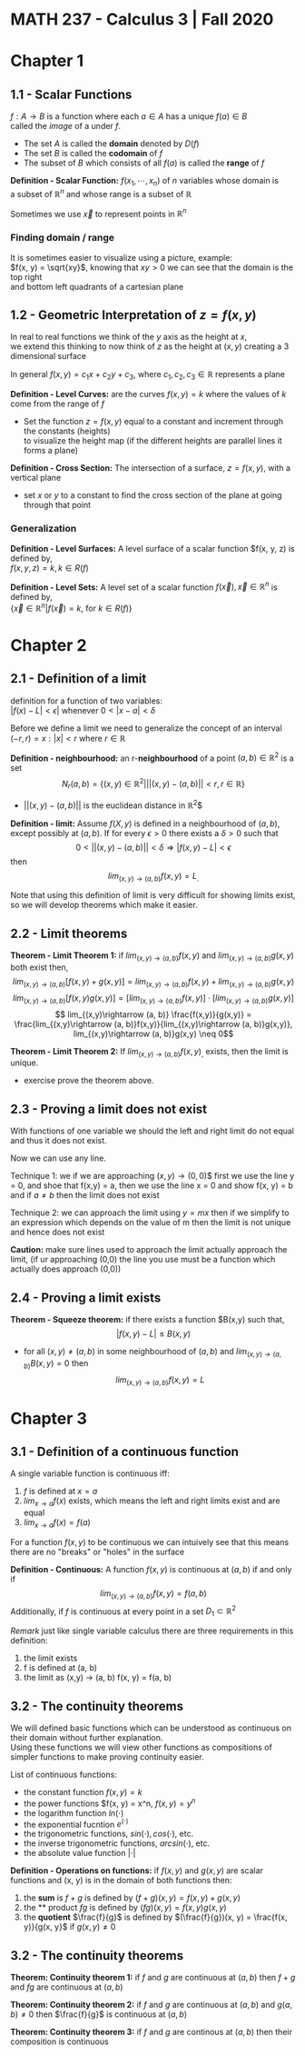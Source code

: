 # MATH 237 - Calculus 3 | Fall 2020 

# Chapter 1
## 1.1 - Scalar Functions
$f : A \rightarrow B$ is a function where each $a \in A$ has a unique $f(a) \in B$              
called the *image* of a under $f$.
- The set $A$ is called the **domain** denoted by $D(f)$
- The set $B$ is called the **codomain** of $f$
- The subset of $B$ which consists of all $f(a)$ is called the **range** of $f$

**Definition - Scalar Function:** $f(x_1, \cdots, x_n)$ of $n$ variables whose domain is                
a subset of $\mathbb{R}^n$ and whose range is a subset of $\mathbb{R}$

Sometimes we use $\vec{x}$ to represent points in $\mathbb{R}^n$

### Finding domain / range
It is sometimes easier to visualize using a picture, example:           
$f(x, y) = \sqrt{xy}$, knowing that $xy>0$ we can see that the domain is the top right          
and bottom left quadrants of a cartesian plane


## 1.2 - Geometric Interpretation of $z = f(x,y)$
In real to real functions we think of the $y$ axis as the height at $x$,        
we extend this thinking to now think of $z$ as the height at $(x, y)$ creating a 3 dimensional surface

In general $f(x, y) = c_1 x + c_2 y + c_3$, where $c_1, c_2, c_3 \in \mathbb{R}$ represents a plane

**Definition - Level Curves:** are the curves $f(x, y) = k$ where the values of $k$ come from the range of $f$
- Set the function $z = f(x, y)$ equal to a constant and increment through the constants (heights)      
to visualize the height map (if the different heights are parallel lines it forms a plane) 

**Definition - Cross Section:** The intersection of a surface, $z = f(x, y)$, with a vertical plane
- set $x$ or $y$ to a constant to find the cross section of the plane at going through that point

### Generalization

**Definition - Level Surfaces:** A level surface of a scalar function $f(x, y, z) is defined by,             
$f(x, y, z) = k, k \in R(f)$

**Definition - Level Sets:** A level set of a scalar function $f(\vec{x}), \vec{x} \in \mathbb{R}^n$ is defined by,             
$\{ \vec{x} \in \mathbb{R}^n | f(\vec{x}) = k$, for $k \in R(f)\}$

# Chapter 2

## 2.1 - Definition of a limit
definition for a function of two variables:         
$|f(x) - L| < \epsilon|$ whenever $0 < |x - a| < \delta$

Before we define a limit we need to generalize the concept of an interval       
$(-r, r) = { x : |x| < r}$ where $r \in \mathbb{R}$         

**Definition - neighbourhood:** an r-**neighbourhood** of a point $(a, b) \in \mathbb{R}^2$ is a set 
$$N_r(a,b) = \{(x, y) \in \mathbb{R}^2 | ||(x, y) - (a,b)|| < r, r \in \mathbb{R}\}$$
- $||(x,y) - (a, b)||$ is the euclidean distance in $\mathbb{R}^2$$

**Definition - limit:** Assume $f(X,y)$ is defined in a neighbourhood of $(a,b)$, except possibly at $(a,b)$. If for every $\epsilon > 0$ there exists a $\delta > 0$ such that
$$ 0 < || (x, y) - (a, b) || < \delta \Rightarrow |f(x, y) - L| < \epsilon$$
then 
$$ lim_{(x,y) \rightarrow (a, b)} f(x, y) = L_. $$

Note that using this definition of limit is very difficult for showing limits exist, so we will develop theorems which make it easier. 

## 2.2 - Limit theorems

**Theorem - Limit Theorem 1:** if $lim_{(x, y) \rightarrow (a,b)}f(x,y)$ and $lim_{(x,y)\rightarrow (a,b)} g(x,y)$ both exist then, 
$$ lim_{(x,y)\rightarrow (a, b)} [f(x,y) + g(x,y)] = lim_{(x,y)\rightarrow (a, b)}f(x,y) + lim_{(x,y)\rightarrow (a, b)}g(x,y)$$
$$ lim_{(x,y)\rightarrow (a, b)} [f(x,y)g(x,y)] = [lim_{(x,y)\rightarrow (a, b)}f(x,y)]\cdot[lim_{(x,y)\rightarrow (a, b)}g(x,y)]$$ 
$$ lim_{(x,y)\rightarrow (a, b)} \frac{f(x,y)}{g(x,y)} = \frac{lim_{(x,y)\rightarrow (a, b)}f(x,y)}{lim_{(x,y)\rightarrow (a, b)}g(x,y)}, lim_{(x,y)\rightarrow (a, b)}g(x,y) \neq 0$$

**Theorem - Limit Theorem 2:** If  $lim_{(x, y) \rightarrow (a,b)}f(x,y)_,$ exists, then the limit is unique.
- exercise prove the theorem above.

## 2.3 - Proving a limit does not exist

With functions of one variable we should the left and right limit do not equal and thus it does not exist.          

Now we can use any line. 

Technique 1: we if we are approaching $(x,y) \rightarrow (0, 0)$$ first we use the line y = 0, and shoe that f(x,y) = a, then we use the line x = 0 and show f(x, y) = b and if $a\neq b$ then the limit does not exist

Technique 2: we can approach the limit using $y = mx$ then if we simplify to an expression which depends on the value of m then the limit is not unique and hence does not exist 

**Caution:** make sure lines used to approach the limit actually approach the limit, (if ur approaching (0,0) the line you use must be a function which actually does approach (0,0))

## 2.4 - Proving a limit exists

**Theorem - Squeeze theorem:** if there exists a function $B(x,y) such that, 
$$|f(x,y) - L| \leq B(x,y)$$
- for all $(x, y) \neq (a, b)$
in some neighbourhood of $(a,b)$ and $lim_{(x,y)\rightarrow (a,b)} B(x, y) = 0$ then 
$$lim_{(x,y)\rightarrow (a,b)} f(x, y) = L$$

# Chapter 3
## 3.1 - Definition of a continuous function 

A single variable function is continuous iff: 
1. $f$ is defined at $x = a$
2. $lim_{x \rightarrow a} f(x)$ exists, which means the left and right limits exist and are equal 
3. $lim_{x \rightarrow a} f(x) = f(a)$

For a function $f(x,y)$ to be continuous we can intuively see that this means there are no "breaks" or "holes" in the surface

**Definition - Continuous:** A function $f(x,y)$ is continuous at $(a,b)$ if and only if
$$lim_{(x,y) \rightarrow (a,b)} f(x, y) = f(a,b)$$
Additionally, if $f$ is continuous at every point in a set $D_1 \subset \mathbb{R}^2$

*Remark* just like single variable calculus there are three requirements in this definition: 
1. the limit exists
2. f is defined at (a, b)
3. the limit as (x,y) -> (a, b) f(x, y) = f(a, b)

## 3.2 - The continuity theorems

We will defined basic functions which can be understood as continuous on their domain without further explanation.      
Using these functions we will view other functions as compositions of simpler functions to make proving continuity easier. 

List of continuous functions: 
- the constant function $f(x, y) = k$
- the power functions $f(x, y) = x^n, $f(x, y) = y^n$
- the logarithm function $ln(\cdot)$
- the exponential fucntion $e^{(\cdot)}$
- the trigonometric functions, $sin(\cdot), cos(\cdot)$, etc. 
- the inverse trigonometric functions, $arcsin(\cdot)$, etc. 
- the absolute value function $|\cdot|$

**Definition - Operations on functions:** if $f(x, y)$ and $g(x, y)$ are scalar functions and (x, y) is in the domain of both functions then: 
1. the **sum** is $f+g$ is defined by $(f+g)(x, y) = f(x, y) + g(x, y)$
2. the ** product $fg$ is defined by $(fg)(x, y) = f(x,y)g(x, y)$
3. the **quotient** $\frac{f}{g}$ is defined by $(\frac{f}{g})(x, y) = \frac{f(x, y)}{g(x, y}$ if $g(x, y) \neq 0$

## 3.2 - The continuity theorems

**Theorem: Continuity theorem 1:** if $f$ and $g$ are continuous at $(a, b)$ then $f + g$ and $fg$ are continuous at $(a, b)$

**Theorem: Continuity theorem 2:** if $f$ and $g$ are continuous at $(a, b)$ and $g(a, b) \neq 0$ then $\frac{f}{g}$ is continuous at $(a, b)$ 

**Theorem: Continuity theorem 3:** if $f$ and $g$ are continous at $(a, b)$ then their composition is continuous




































